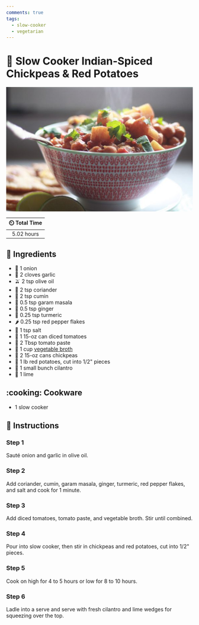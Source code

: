 ```yaml
---
comments: true
tags:
  - slow-cooker
  - vegetarian
---
```

# :falafel: Slow Cooker Indian-Spiced Chickpeas & Red Potatoes

![Slow Cooker Indian-Spiced Chickpeas & Red Potatoes](../assets/images/slow-cooker-indian-spiced-chickpeas-and-red-potatoes.jpg)

| :timer_clock: Total Time |
|:-----------------------: |
| 5.02 hours |

## :salt: Ingredients

- :onion: 1 onion
- :garlic: 2 cloves garlic
- :olive: 2 tsp olive oil
- :herb: 2 tsp coriander
- :herb: 2 tsp cumin
- :herb: 0.5 tsp garam masala
- :sweet_potato: 0.5 tsp ginger
- :herb: 0.25 tsp turmeric
- :hot_pepper: 0.25 tsp red pepper flakes
- :salt: 1 tsp salt
- :tomato: 1 15-oz can diced tomatoes
- :tomato: 2 Tbsp tomato paste
- :stew: 1 cup [vegetable broth][1]
- :falafel: 2 15-oz cans chickpeas
- :potato: 1 lb red potatoes, cut into 1/2" pieces
- :herb: 1 small bunch cilantro
- :lemon: 1 lime

## :cooking: Cookware

- 1 slow cooker

## :pencil: Instructions

### Step 1

Sauté onion and garlic in olive oil.

### Step 2

Add coriander, cumin, garam masala, ginger, turmeric, red pepper flakes, and salt and cook for 1 minute.

### Step 3

Add diced tomatoes, tomato paste, and vegetable broth. Stir until combined.

### Step 4

Pour into slow cooker, then stir in chickpeas and red potatoes, cut into 1/2" pieces.

### Step 5

Cook on high for 4 to 5 hours or low for 8 to 10 hours.

### Step 6

Ladle into a serve and serve with fresh cilantro and lime wedges for squeezing over the top.

[1]: <../ingredients/vegetable-broth.md>
